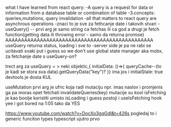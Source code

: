 what I have learned from react query:
-A query is a request for data or information from a database table or combination of table
-3.concepts: queries,mutations, query invalidation
-all that matters to react query are asynchrous operations
-znaci to je sve za fethcanje date i takovih stvari
-useQuery() -- prvi arg je samo string ca fetchas ili ca god
a drugi je fetch function(getting data ili throwing error - samo da returna promise)
AAAAAAAAAAAAAAAAAAAAAAAAAAAAAAAAAAAAAAAAAAAAAAA useQuery returna status, loading i sve to
-server side je pa ne rabi se ucitavati svaki put i guess
so we don't use global state manager aka mobx, za fetchanje date s useQuery-on?

trect arg za useQuery = > neki objektic,{ initialData: ()=>{
queryCache--(to je kadi se stora sva data).getQueryData("key")?
}}
ima jos i initialStale: true
devtools je dosta KUL

useMutation prvi arg je ufnc koja radi mutaciju npr. imas naslov i promjenis ga pa moras opet fetchati
invalidateQueries(key)
mutacije su kool
isFetching je kao boolje koristiti umisto isLoading i guess
postoji i useIsFetching hook
yee i got bored na 1:05 tako da YES

https://www.youtube.com/watch?v=DocXo3gqGdI&t=426s pogledaj to i generic funciton types typescript ujutro prvo
